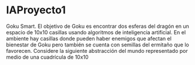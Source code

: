 # IAProyecto1
Goku Smart. 
El objetivo de Goku es encontrar dos esferas del dragón en un espacio de 10x10 
casillas usando algoritmos de inteligencia artificial. En el ambiente hay casillas donde pueden haber 
enemigos que afectan el bienestar de Goku pero también se cuenta con semillas del ermitaño que lo 
favorecen. Considere la siguiente abstracción del mundo representado por medio de una cuadrícula
de 10x10
